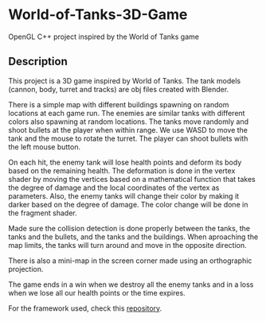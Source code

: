# World-of-Tanks-3D-Game
OpenGL C++ project inspired by the World of Tanks game

## Description

This project is a 3D game inspired by World of Tanks. The tank models (cannon, body, turret and tracks) are obj files created with Blender. 

There is a simple map with different buildings spawning on random locations at each game run. The enemies are similar tanks with different colors also spawning at random locations. The tanks move randomly and shoot bullets at the player when within range. We use WASD to move the tank and the mouse to rotate the turret. The player can shoot bullets with the left mouse button. 

On each hit, the enemy tank will lose health points and deform its body based on the remaining health. The deformation is done in the vertex shader by moving the vertices based on a mathematical function that takes the degree of damage and the local coordinates of the vertex as parameters. Also, the enemy tanks will change their color by making it darker based on the degree of damage. The color change will be done in the fragment shader.

Made sure the collision detection is done properly between the tanks, the tanks and the bullets, and the tanks and the buildings. When aproaching the map limits, the tanks will turn around and move in the opposite direction.

There is also a mini-map in the screen corner made using an orthographic projection.

The game ends in a win when we destroy all the enemy tanks and in a loss when we lose all our health points or the time expires.

For the framework used, check this [repository](https://github.com/UPB-Graphics/gfx-framework).